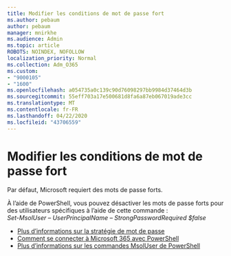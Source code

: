 ```yaml
---
title: Modifier les conditions de mot de passe fort
ms.author: pebaum
author: pebaum
manager: mnirkhe
ms.audience: Admin
ms.topic: article
ROBOTS: NOINDEX, NOFOLLOW
localization_priority: Normal
ms.collection: Adm_O365
ms.custom:
- "9000105"
- "1600"
ms.openlocfilehash: a054735a0c139c90d76098297bb9984d37464d3b
ms.sourcegitcommit: 55eff703a17e500681d8fa6a87eb067019ade3cc
ms.translationtype: MT
ms.contentlocale: fr-FR
ms.lasthandoff: 04/22/2020
ms.locfileid: "43706559"
---
```

# <a name="change-strong-password-requirement"></a>Modifier les conditions de mot de passe fort

Par défaut, Microsoft requiert des mots de passe forts. 

À l’aide de PowerShell, vous pouvez désactiver les mots de passe forts pour des utilisateurs spécifiques à l’aide de cette commande :<br>
*Set-MsolUser – UserPrincipalName <UserPrincipalName> – StrongPasswordRequired $false*

- [Plus d’informations sur la stratégie de mot de passe](https://docs.microsoft.com/azure/active-directory/authentication/concept-sspr-policy#password-policies-that-only-apply-to-cloud-user-accounts)
- [Comment se connecter à Microsoft 365 avec PowerShell](https://docs.microsoft.com/office365/enterprise/powershell/connect-to-office-365-powershell#connect-with-the-microsoft-azure-active-directory-module-for-windows-powershell)
- [Plus d’informations sur les commandes MsolUser de PowerShell](https://docs.microsoft.com/powershell/module/msonline/set-msoluser?view=azureadps-1.0)
